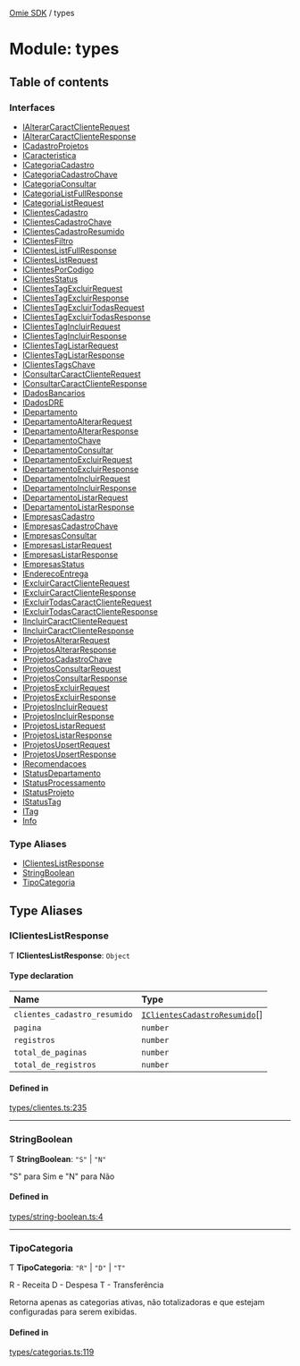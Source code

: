 [Omie SDK](../README.md) / types

# Module: types

## Table of contents

### Interfaces

- [IAlterarCaractClienteRequest](../interfaces/types.IAlterarCaractClienteRequest.md)
- [IAlterarCaractClienteResponse](../interfaces/types.IAlterarCaractClienteResponse.md)
- [ICadastroProjetos](../interfaces/types.ICadastroProjetos.md)
- [ICaracteristica](../interfaces/types.ICaracteristica.md)
- [ICategoriaCadastro](../interfaces/types.ICategoriaCadastro.md)
- [ICategoriaCadastroChave](../interfaces/types.ICategoriaCadastroChave.md)
- [ICategoriaConsultar](../interfaces/types.ICategoriaConsultar.md)
- [ICategoriaListFullResponse](../interfaces/types.ICategoriaListFullResponse.md)
- [ICategoriaListRequest](../interfaces/types.ICategoriaListRequest.md)
- [IClientesCadastro](../interfaces/types.IClientesCadastro.md)
- [IClientesCadastroChave](../interfaces/types.IClientesCadastroChave.md)
- [IClientesCadastroResumido](../interfaces/types.IClientesCadastroResumido.md)
- [IClientesFiltro](../interfaces/types.IClientesFiltro.md)
- [IClientesListFullResponse](../interfaces/types.IClientesListFullResponse.md)
- [IClientesListRequest](../interfaces/types.IClientesListRequest.md)
- [IClientesPorCodigo](../interfaces/types.IClientesPorCodigo.md)
- [IClientesStatus](../interfaces/types.IClientesStatus.md)
- [IClientesTagExcluirRequest](../interfaces/types.IClientesTagExcluirRequest.md)
- [IClientesTagExcluirResponse](../interfaces/types.IClientesTagExcluirResponse.md)
- [IClientesTagExcluirTodasRequest](../interfaces/types.IClientesTagExcluirTodasRequest.md)
- [IClientesTagExcluirTodasResponse](../interfaces/types.IClientesTagExcluirTodasResponse.md)
- [IClientesTagIncluirRequest](../interfaces/types.IClientesTagIncluirRequest.md)
- [IClientesTagIncluirResponse](../interfaces/types.IClientesTagIncluirResponse.md)
- [IClientesTagListarRequest](../interfaces/types.IClientesTagListarRequest.md)
- [IClientesTagListarResponse](../interfaces/types.IClientesTagListarResponse.md)
- [IClientesTagsChave](../interfaces/types.IClientesTagsChave.md)
- [IConsultarCaractClienteRequest](../interfaces/types.IConsultarCaractClienteRequest.md)
- [IConsultarCaractClienteResponse](../interfaces/types.IConsultarCaractClienteResponse.md)
- [IDadosBancarios](../interfaces/types.IDadosBancarios.md)
- [IDadosDRE](../interfaces/types.IDadosDRE.md)
- [IDepartamento](../interfaces/types.IDepartamento.md)
- [IDepartamentoAlterarRequest](../interfaces/types.IDepartamentoAlterarRequest.md)
- [IDepartamentoAlterarResponse](../interfaces/types.IDepartamentoAlterarResponse.md)
- [IDepartamentoChave](../interfaces/types.IDepartamentoChave.md)
- [IDepartamentoConsultar](../interfaces/types.IDepartamentoConsultar.md)
- [IDepartamentoExcluirRequest](../interfaces/types.IDepartamentoExcluirRequest.md)
- [IDepartamentoExcluirResponse](../interfaces/types.IDepartamentoExcluirResponse.md)
- [IDepartamentoIncluirRequest](../interfaces/types.IDepartamentoIncluirRequest.md)
- [IDepartamentoIncluirResponse](../interfaces/types.IDepartamentoIncluirResponse.md)
- [IDepartamentoListarRequest](../interfaces/types.IDepartamentoListarRequest.md)
- [IDepartamentoListarResponse](../interfaces/types.IDepartamentoListarResponse.md)
- [IEmpresasCadastro](../interfaces/types.IEmpresasCadastro.md)
- [IEmpresasCadastroChave](../interfaces/types.IEmpresasCadastroChave.md)
- [IEmpresasConsultar](../interfaces/types.IEmpresasConsultar.md)
- [IEmpresasListarRequest](../interfaces/types.IEmpresasListarRequest.md)
- [IEmpresasListarResponse](../interfaces/types.IEmpresasListarResponse.md)
- [IEmpresasStatus](../interfaces/types.IEmpresasStatus.md)
- [IEnderecoEntrega](../interfaces/types.IEnderecoEntrega.md)
- [IExcluirCaractClienteRequest](../interfaces/types.IExcluirCaractClienteRequest.md)
- [IExcluirCaractClienteResponse](../interfaces/types.IExcluirCaractClienteResponse.md)
- [IExcluirTodasCaractClienteRequest](../interfaces/types.IExcluirTodasCaractClienteRequest.md)
- [IExcluirTodasCaractClienteResponse](../interfaces/types.IExcluirTodasCaractClienteResponse.md)
- [IIncluirCaractClienteRequest](../interfaces/types.IIncluirCaractClienteRequest.md)
- [IIncluirCaractClienteResponse](../interfaces/types.IIncluirCaractClienteResponse.md)
- [IProjetosAlterarRequest](../interfaces/types.IProjetosAlterarRequest.md)
- [IProjetosAlterarResponse](../interfaces/types.IProjetosAlterarResponse.md)
- [IProjetosCadastroChave](../interfaces/types.IProjetosCadastroChave.md)
- [IProjetosConsultarRequest](../interfaces/types.IProjetosConsultarRequest.md)
- [IProjetosConsultarResponse](../interfaces/types.IProjetosConsultarResponse.md)
- [IProjetosExcluirRequest](../interfaces/types.IProjetosExcluirRequest.md)
- [IProjetosExcluirResponse](../interfaces/types.IProjetosExcluirResponse.md)
- [IProjetosIncluirRequest](../interfaces/types.IProjetosIncluirRequest.md)
- [IProjetosIncluirResponse](../interfaces/types.IProjetosIncluirResponse.md)
- [IProjetosListarRequest](../interfaces/types.IProjetosListarRequest.md)
- [IProjetosListarResponse](../interfaces/types.IProjetosListarResponse.md)
- [IProjetosUpsertRequest](../interfaces/types.IProjetosUpsertRequest.md)
- [IProjetosUpsertResponse](../interfaces/types.IProjetosUpsertResponse.md)
- [IRecomendacoes](../interfaces/types.IRecomendacoes.md)
- [IStatusDepartamento](../interfaces/types.IStatusDepartamento.md)
- [IStatusProcessamento](../interfaces/types.IStatusProcessamento.md)
- [IStatusProjeto](../interfaces/types.IStatusProjeto.md)
- [IStatusTag](../interfaces/types.IStatusTag.md)
- [ITag](../interfaces/types.ITag.md)
- [Info](../interfaces/types.Info.md)

### Type Aliases

- [IClientesListResponse](types.md#iclienteslistresponse)
- [StringBoolean](types.md#stringboolean)
- [TipoCategoria](types.md#tipocategoria)

## Type Aliases

### IClientesListResponse

Ƭ **IClientesListResponse**: `Object`

#### Type declaration

| Name | Type |
| :------ | :------ |
| `clientes_cadastro_resumido` | [`IClientesCadastroResumido`](../interfaces/types.IClientesCadastroResumido.md)[] |
| `pagina` | `number` |
| `registros` | `number` |
| `total_de_paginas` | `number` |
| `total_de_registros` | `number` |

#### Defined in

[types/clientes.ts:235](https://github.com/lucas-bogos/omie-sdk/blob/fa631c8/src/types/clientes.ts#L235)

___

### StringBoolean

Ƭ **StringBoolean**: ``"S"`` \| ``"N"``

"S" para Sim e "N" para Não

#### Defined in

[types/string-boolean.ts:4](https://github.com/lucas-bogos/omie-sdk/blob/fa631c8/src/types/string-boolean.ts#L4)

___

### TipoCategoria

Ƭ **TipoCategoria**: ``"R"`` \| ``"D"`` \| ``"T"``

R - Receita
D - Despesa
T - Transferência

Retorna apenas as categorias ativas, não totalizadoras e que estejam configuradas para serem exibidas.

#### Defined in

[types/categorias.ts:119](https://github.com/lucas-bogos/omie-sdk/blob/fa631c8/src/types/categorias.ts#L119)
